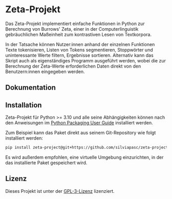 # Zeta-Projekt

Das Zeta-Projekt implementiert einfache Funktionen in Python zur Berechnung von Burrows' Zeta, einer in der Computerlinguistik gebräuchlichen Maßeinheit zum kontrastiven Lesen von Textkorpora.

In der Tatsache können Nutzer:innen anhand der einzelnen Funktionen Texte tokenisieren, Listen von Tokens segmentieren, Stoppwörter und uninteressante Werte filtern, Ergebnisse sortieren. Alternativ kann das Skript auch als eigenständiges Programm ausgeführt werden, wobei die zur Berechnung der Zeta-Werte erforderlichen Daten direkt von den Benutzern:innen eingegeben werden.

## Dokumentation



## Installation

Zeta-Projekt für Python >= 3.10 und alle seine Abhängigkeiten können nach den Anweisungen im [Python Packaging User Guide](https://packaging.python.org/en/latest/guides/installing-using-pip-and-virtual-environments/) installiert werden. 

Zum Beispiel kann das Paket direkt aus seinem Git-Repository wie folgt installiert werden:

```bash
pip install zeta-project@git+https://github.com/silviapasc/zeta-project
```

Es wird außerdem empfohlen, eine virtuelle Umgebung einzurichten, in der das installierte Paket gespeichert wird.

## Lizenz

Dieses Projekt ist unter der [GPL-3-Lizenz](https://opensource.org/license/gpl-3-0/) lizenziert.
